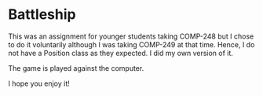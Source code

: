 # Battleship

This was an assignment for younger students taking COMP-248 but I chose to do it voluntarily although I was taking COMP-249 at that time. Hence, I do not have a Position class as they expected. I did my own version of it.

The game is played against the computer.

I hope you enjoy it!

